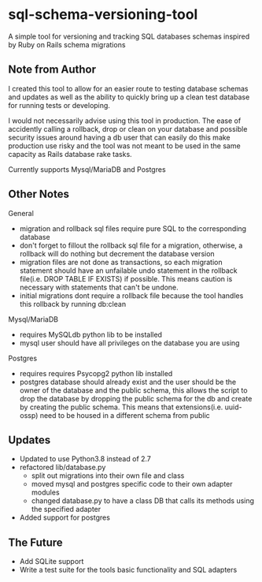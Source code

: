 # sql-schema-versioning-tool
A simple tool for versioning and tracking SQL databases schemas inspired by Ruby on Rails schema migrations

## Note from Author
I created this tool to allow for an easier route to testing database schemas and updates as well as the ability to quickly bring up a clean test database for running tests or developing.

I would not necessarily advise using this tool in production. The ease of accidently calling a rollback, drop or clean on your database and possible security issues around having a db user that can easily do this make production use risky and the tool was not meant to be used in the same capacity as Rails database rake tasks.

Currently supports Mysql/MariaDB and Postgres

## Other Notes
General
* migration and rollback sql files require pure SQL to the corresponding database
* don't forget to fillout the rollback sql file for a migration, otherwise, a rollback will do nothing but decrement the database version
* migration files are not done as transactions, so each migration statement should have an unfailable undo statement in the rollback file(i.e. DROP TABLE IF EXISTS) if possible. This means caution is necessary with statements that can't be undone.
* initial migrations dont require a rollback file because the tool handles this rollback by running db:clean

Mysql/MariaDB
* requires MySQLdb python lib to be installed
* mysql user should have all privileges on the database you are using

Postgres
* requires requires Psycopg2 python lib installed
* postgres database should already exist and the user should be the owner of the database and the public schema, this allows the script to drop the database by dropping the public schema for the db and create by creating the public schema.  This means that extensions(i.e. uuid-ossp) need to be housed in a different schema from public


## Updates
* Updated to use Python3.8 instead of 2.7
* refactored lib/database.py
	* split out migrations into their own file and class
	* moved mysql and postgres specific code to their own adapter modules
	* changed database.py to have a class DB that calls its methods using the specified adapter
* Added support for postgres

## The Future
* Add SQLite support
* Write a test suite for the tools basic functionality and SQL adapters

